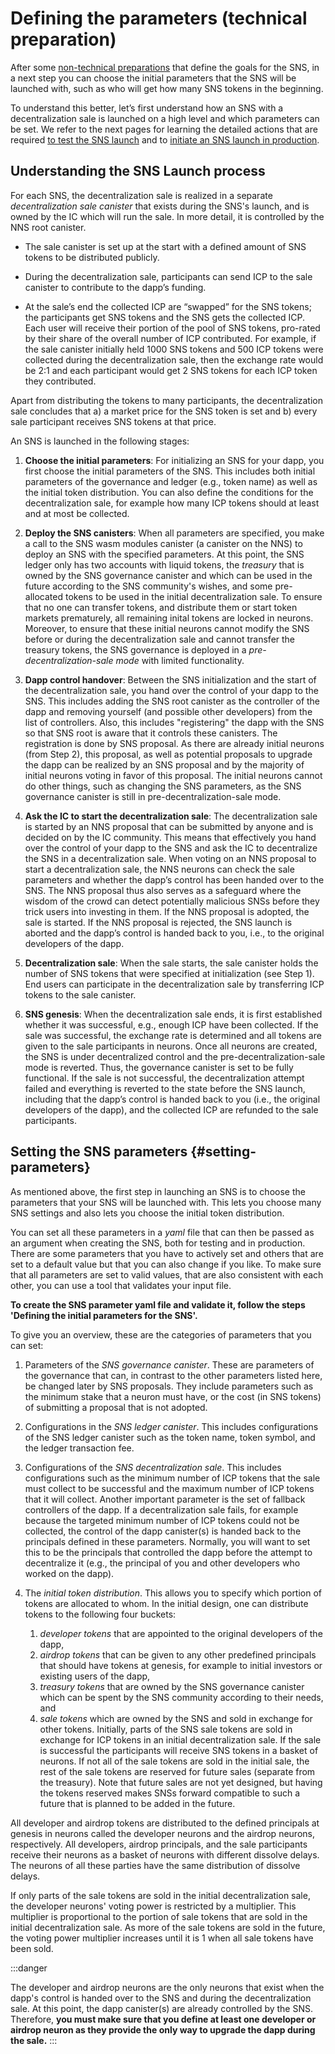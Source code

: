 # Defining the parameters (technical preparation)

After some 
[non-technical preparations](../../../../tokenomics/sns/not-blind/predeployment-considerations.md)
that define the goals for the SNS, in a next step you can 
choose the initial parameters that the SNS will be launched with, such as who 
will get how many SNS tokens in the beginning.

To understand this better, let’s first understand how an SNS
with a decentralization sale is launched on a high level and which 
parameters can be set.
We refer to the next pages for learning the detailed actions that are required 
[to test the SNS launch](./local-testing.md) and to 
[initiate an SNS launch in production](./deployment.md).

## Understanding the SNS Launch process

For each SNS, the decentralization sale is realized in a separate _decentralization
sale canister_ that exists during the SNS's launch, and is owned by the IC which will
run the sale. In more detail, it is controlled by the NNS root canister.

* The sale canister is set up at the start with a defined amount of SNS tokens to be
  distributed publicly.

* During the decentralization sale, participants can send ICP to the sale canister
  to contribute to the dapp’s funding.

* At the sale’s end the collected ICP are “swapped” for the SNS tokens; the
  participants get SNS tokens and the SNS gets the collected ICP. Each user will
  receive their portion of the pool of SNS tokens, pro-rated by their share of the overall
  number of ICP contributed. For example, if the sale canister initially held 1000 SNS
  tokens and 500 ICP tokens were collected during the decentralization sale, then 
  the exchange rate would
  be 2:1 and each participant would get 2 SNS tokens for each ICP token they
  contributed.

Apart from distributing the tokens to many participants, the decentralization sale
concludes that a) a market price for the SNS token is set and b) every sale
participant receives SNS tokens at that price.

An SNS is launched in the following stages:

1) **Choose the initial parameters**: For initializing an SNS for your dapp,
   you first choose the initial parameters of the SNS.
   This includes both initial parameters of the governance and ledger (e.g., token name)
   as well as the initial token distribution. 
   You can also define the conditions for the decentralization sale, for example
   how many ICP tokens should at least and at most be collected.
   
2) **Deploy the SNS canisters**: When all parameters are specified, you make a
   call to the SNS wasm modules canister (a canister on the NNS) to deploy an SNS with 
   the specified parameters.
   At this point, the SNS ledger only has two accounts with liquid tokens, the _treasury_
   that is owned by the SNS governance canister and which can be used in the future according to the
   SNS community's wishes, and some pre-allocated tokens to be used in the initial 
   decentralization sale.
   To ensure that no one can transfer tokens, and distribute them or start token markets
   prematurely, all remaining inital tokens are locked in neurons. 
   Moreover, to ensure that these initial neurons cannot modify the SNS before
   or during the decentralization sale and cannot transfer the treasury tokens,
   the SNS governance is deployed in a _pre-decentralization-sale mode_ with limited functionality.

3) **Dapp control handover**: Between the SNS initialization and the start of the 
   decentralization sale, you hand over the control of your dapp to the SNS.
   This includes adding the SNS root canister as the controller of the dapp and removing
   yourself (and possible other developers) from the list of controllers. Also, this 
   includes "registering" the dapp with the SNS so that SNS root is aware that it controls
   these canisters.
   The registration is done by SNS proposal.
   As there are already initial neurons (from Step 2), this proposal, as well as potential
   proposals to upgrade the dapp can be realized by an SNS proposal and by the majority of
   initial neurons voting in favor of this proposal.
   The initial neurons cannot do other things, such as changing the SNS
   parameters, as the SNS governance canister is still in
   pre-decentralization-sale mode.

4) **Ask the IC to start the decentralization sale**: The decentralization sale
   is started by an NNS proposal that can be submitted by anyone and is decided on by the
   IC community. This means that effectively you hand over the control of your dapp
   to the SNS and ask the IC to decentralize the SNS in a decentralization sale.
   When voting on an NNS proposal to start a decentralization sale, the NNS neurons can check
   the sale parameters and whether the dapp’s control has been handed over to the SNS.
   The NNS proposal thus also serves as a safeguard where the wisdom of the crowd can
   detect potentially malicious SNSs before they trick users into investing in them.
   If the NNS proposal is adopted, the sale is started. If the NNS proposal is rejected,
   the SNS launch is aborted and the dapp’s control is handed back to you, i.e., to the 
   original developers of the dapp.

5) **Decentralization sale**: When the sale starts, the sale canister holds the number
   of SNS tokens that were specified at initialization (see Step 1). End users can
   participate in the decentralization sale by transferring ICP tokens to the 
   sale canister.

6) **SNS genesis**: When the decentralization sale ends, it is first established whether
   it was successful, e.g., enough ICP have been collected. If the sale was successful,
   the exchange rate is determined and all tokens are given to the sale participants in
   neurons. Once all neurons are created, the SNS is under decentralized control
   and the pre-decentralization-sale mode is reverted. Thus, the 
   governance canister is set to be fully functional.
   If the sale is not successful, the decentralization attempt failed and everything
   is reverted to the state before the SNS launch, including that the dapp’s control
   is handed back to you (i.e., the original developers of the dapp), and the 
   collected ICP are refunded to the sale participants.


## Setting the SNS parameters {#setting-parameters}
As mentioned above, the first step in launching an SNS is to choose the parameters that
your SNS will be launched with.
This lets you choose many SNS settings and also lets you choose the initial 
token distribution.

You can set all these parameters in a _yaml_ file that can then be passed as an argument
when creating the SNS, both for testing and in production.
There are some parameters that you have to actively set and others that are set to a
default value but that you can also change if you like.
To make sure that all parameters are set to valid values, that are also consistent
with each other, you can use a tool that validates your input file. 

**To create the SNS parameter yaml file and validate it, follow the steps
'Defining the initial parameters for the SNS'.** <!-- TODO: add link -->

To give you an overview, these are the categories of parameters that you can set:
1. Parameters of the _SNS governance canister_. These are parameters of the governance
that can, in contrast to the other parameters listed here, be changed later 
   by SNS proposals. They include parameters such as the
   minimum stake that a neuron must have, or the cost (in SNS tokens) of submitting a proposal that is not adopted.
   
2. Configurations in the _SNS ledger canister_. This includes configurations of the SNS 
ledger canister such as the token name, token symbol, and the ledger transaction fee.
   
3. Configurations of the _SNS decentralization sale_. This includes configurations such
as the minimum number of ICP tokens that the sale must collect to be successful and the
   maximum number of ICP tokens that it will collect.
   Another important parameter is the set of fallback controllers of the dapp.
   If a decentralization sale fails, for example because the targeted minimum number
   of ICP tokens could not be collected, the control of the dapp canister(s) is
   handed back to the principals defined in these parameters. 
   Normally, you will want to set this to be the principals that controlled the dapp
   before the attempt to decentralize it (e.g., the principal of you and other
   developers who worked on the dapp).

4. The _initial token distribution_. This allows you to specify which portion 
   of tokens are allocated to whom. In the initial design, one can distribute tokens to
   the following four buckets:
   1. _developer tokens_ that are appointed to the original developers of the dapp,
   2. _airdrop tokens_ that can be given to any other predefined principals that
      should have tokens at genesis, for example to initial investors or existing users
      of the dapp,
   3. _treasury tokens_ that are owned by the SNS governance canister which can be
      spent by the SNS community according to their needs, and
   4. _sale tokens_ which are owned by the SNS and sold in exchange for other tokens.
      Initially, parts of the SNS sale tokens are sold in exchange for ICP tokens
      in an initial decentralization sale. If the sale is successful the participants
      will receive SNS tokens in a basket of neurons. 
      If not all of the sale tokens are sold in the initial sale, the rest of the
      sale tokens are reserved for future sales (separate from the treasury). 
      Note that future sales are not yet designed, but having the tokens reserved
      makes SNSs forward compatible to such a future that is planned to be added in
      the future.
      
All developer and airdrop tokens are distributed to the defined principals at
genesis in neurons called the developer neurons and the airdrop neurons,
respectively. All developers, airdrop principals, and the sale participants receive
their neurons as a basket of neurons with different dissolve delays.
The neurons of all these parties have the same distribution of dissolve
delays.

If only parts of the sale tokens are sold in the initial decentralization sale,
the developer neurons' voting power is restricted by a multiplier. This multiplier 
is proportional to the portion of sale tokens that are sold in the initial 
decentralization sale. As more of the sale tokens are sold in the future, the
voting power multiplier increases until it is 1 when all sale tokens have been
sold. 

:::danger 

The developer and airdrop neurons are the only neurons that exist when the dapp's
control is handed over to the SNS and during the decentralization sale. 
At this point, the dapp canister(s) are already controlled by the SNS.
Therefore, **you must make sure that you define at least one developer or 
airdrop neuron as they provide the only way to upgrade the dapp during
the sale.**
:::


